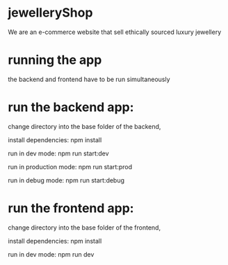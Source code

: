# jewelleryShop
We are an e-commerce website that sell ethically sourced luxury jewellery 

# running the app
the backend and frontend have to be run simultaneously

# run the backend app:
change directory into the base folder of the backend,

install dependencies: 
npm install

run in dev mode: 
npm run start:dev

run in production mode:
npm run start:prod

run in debug mode:
npm run start:debug


# run the frontend app:
change directory into the base folder of the frontend,

install dependencies:
npm install

run in dev mode:
npm run dev
